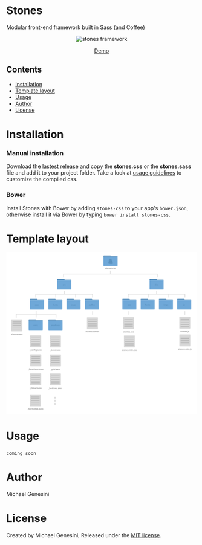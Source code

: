 Stones
======

Modular front-end framework built in Sass (and Coffee)

<p align="center">
  <img src="https://copy.com/H717QhjtU7PhmYNt" alt="stones framework"/>
</p>
<p align="center">
  <a href="http://michaelgenesini.github.io/stones">Demo</a>
</p>

## Contents

- [Installation](#installation)
- [Template layout](#template-layout)
- [Usage](#usage)
- [Author](#author)
- [License](#license)

# Installation

### Manual installation

Download the [lastest release](https://github.com/michaelgenesini/Stones-framework/releases/latest) and copy the **stones.css** or the **stones.sass** file and add it to your project folder. Take a look at [usage guidelines](#usage) to customize the compiled css.

### Bower
Install Stones with Bower by adding `stones-css` to your app's `bower.json`, otherwise install it via Bower by typing `bower install stones-css`.

# Template layout
![stones-framework-template](docs/assets/imgs/stones-template.png)

# Usage

`coming soon`

# Author
Michael Genesini

# License
Created by Michael Genesini, Released under the [MIT license](LICENSE.md).
